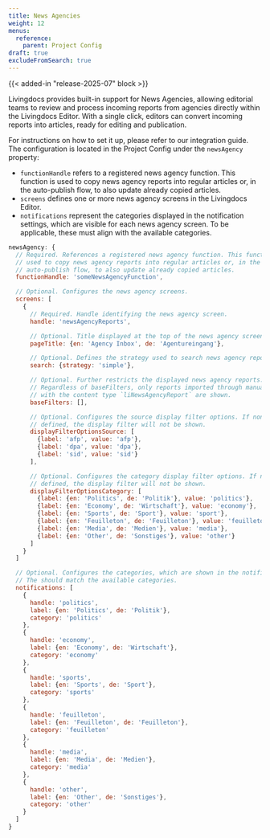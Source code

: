 ```yaml
---
title: News Agencies
weight: 12
menus:
  reference:
    parent: Project Config
draft: true
excludeFromSearch: true
---
```


{{< added-in "release-2025-07" block >}}

Livingdocs provides built-in support for News Agencies, allowing editorial teams to review and process incoming reports from agencies directly within the Livingdocs Editor. With a single click, editors can convert incoming reports into articles, ready for editing and publication.

<!-- For instructions on how to set it up, please refer to our [integration guide]({{< ref "/guides/integrations/news-agencies" >}}).  -->

For instructions on how to set it up, please refer to our integration guide.
The configuration is located in the Project Config under the `newsAgency` property:

- `functionHandle` refers to a registered news agency function. This function is used to copy news agency reports into regular articles or, in the auto-publish flow, to also update already copied articles.
- `screens` defines one or more news agency screens in the Livingdocs Editor.
- `notifications` represent the categories displayed in the notification settings, which are visible for each news agency screen. To be applicable, these must align with the available categories.

```js
newsAgency: {
  // Required. References a registered news agency function. This function is
  // used to copy news agency reports into regular articles or, in the
  // auto-publish flow, to also update already copied articles.
  functionHandle: 'someNewsAgencyFunction',

  // Optional. Configures the news agency screens.
  screens: [
    {
      // Required. Handle identifying the news agency screen.
      handle: 'newsAgencyReports',

      // Optional. Title displayed at the top of the news agency screen.
      pageTitle: {en: 'Agency Inbox', de: 'Agentureingang'},

      // Optional. Defines the strategy used to search news agency reports.
      search: {strategy: 'simple'},

      // Optional. Further restricts the displayed news agency reports.
      // Regardless of baseFilters, only reports imported through manual flows
      // with the content type `liNewsAgencyReport` are shown.
      baseFilters: [],

      // Optional. Configures the source display filter options. If none are
      // defined, the display filter will not be shown.
      displayFilterOptionsSource: [
        {label: 'afp', value: 'afp'},
        {label: 'dpa', value: 'dpa'},
        {label: 'sid', value: 'sid'}
      ],

      // Optional. Configures the category display filter options. If none are
      // defined, the display filter will not be shown.
      displayFilterOptionsCategory: [
        {label: {en: 'Politics', de: 'Politik'}, value: 'politics'},
        {label: {en: 'Economy', de: 'Wirtschaft'}, value: 'economy'},
        {label: {en: 'Sports', de: 'Sport'}, value: 'sport'},
        {label: {en: 'Feuilleton', de: 'Feuilleton'}, value: 'feuilleton'},
        {label: {en: 'Media', de: 'Medien'}, value: 'media'},
        {label: {en: 'Other', de: 'Sonstiges'}, value: 'other'}
      ]
    }
  ]

  // Optional. Configures the categories, which are shown in the notifications settings.
  // The should match the available categories.
  notifications: [
    {
      handle: 'politics',
      label: {en: 'Politics', de: 'Politik'},
      category: 'politics'
    },
    {
      handle: 'economy',
      label: {en: 'Economy', de: 'Wirtschaft'},
      category: 'economy'
    },
    {
      handle: 'sports',
      label: {en: 'Sports', de: 'Sport'},
      category: 'sports'
    },
    {
      handle: 'feuilleton',
      label: {en: 'Feuilleton', de: 'Feuilleton'},
      category: 'feuilleton'
    },
    {
      handle: 'media',
      label: {en: 'Media', de: 'Medien'},
      category: 'media'
    },
    {
      handle: 'other',
      label: {en: 'Other', de: 'Sonstiges'},
      category: 'other'
    }
  ]
}
```
